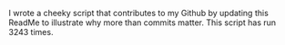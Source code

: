 I wrote a cheeky script that contributes to my Github by updating this ReadMe to illustrate why more than commits matter. This script has run 3243 times.